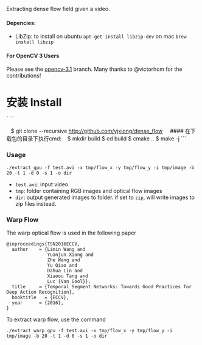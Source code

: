 Extracting dense flow field given a video.

#### Depencies:
- LibZip: 
to install on ubuntu ```apt-get install libzip-dev``` on mac ```brew install libzip```

#### For OpenCV 3 Users
Please see the [opencv-3.1](https://github.com/yjxiong/dense_flow/tree/opencv-3.1) branch. Many thanks to @victorhcm for the contributions!

安装 Install
=

    ```
    $ git clone --recursive http://github.com/yjxiong/dense_flow
    
    #### 在下载包的目录下执行cmd:
    $ mkdir build 
    $ cd build
    $ cmake .. 
    $ make -j
    ```

### Usage
```
./extract_gpu -f test.avi -x tmp/flow_x -y tmp/flow_y -i tmp/image -b 20 -t 1 -d 0 -s 1 -o dir
```
- `test.avi`: input video
- `tmp`: folder containing RGB images and optical flow images
- `dir`: output generated images to folder. if set to `zip`, will write images to zip files instead.

### Warp Flow
The warp optical flow is used in the following paper

```
@inproceedings{TSN2016ECCV,
  author    = {Limin Wang and
               Yuanjun Xiong and
               Zhe Wang and
               Yu Qiao and
               Dahua Lin and
               Xiaoou Tang and
               Luc {Van Gool}},
  title     = {Temporal Segment Networks: Towards Good Practices for Deep Action Recognition},
  booktitle   = {ECCV},
  year      = {2016},
}
```

To extract warp flow, use the command
```
./extract_warp_gpu -f test.avi -x tmp/flow_x -y tmp/flow_y -i tmp/image -b 20 -t 1 -d 0 -s 1 -o dir
```
